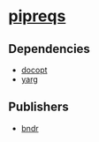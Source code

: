 # [pipreqs](https://pypi.org/project/pipreqs)

## Dependencies
- [docopt](packages/d/docopt.md)
- [yarg](packages/y/yarg.md)



## Publishers
- [bndr](https://pypi.org/user/bndr)

